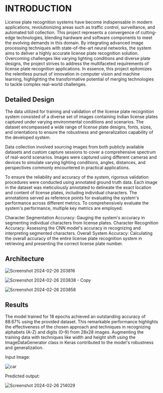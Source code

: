 
# INTRODUCTION


License plate recognition systems have become indispensable in modern applications, revolutionizing areas such as traffic control, surveillance, and automated toll collection. This project represents a convergence of cutting-edge technologies, blending hardware and software components to meet the evolving demands in this domain. By integrating advanced image processing techniques with state-of-the-art neural networks, the system aims to deliver a highly accurate license plate recognition solution. Overcoming challenges like varying lighting conditions and diverse plate designs, the project strives to address the multifaceted requirements of license plate recognition applications. In essence, this project epitomizes the relentless pursuit of innovation in computer vision and machine learning, highlighting the transformative potential of merging technologies to tackle complex real-world challenges.





## Detailed Design
The data utilized for training and validation of the license plate recognition system consisted of a diverse set of images containing Indian license plates captured under varying environmental conditions and scenarios. The dataset encompassed a wide range of license plate designs, fonts, sizes, and orientations to ensure the robustness and generalization capability of the developed system.

Data collection involved sourcing images from both publicly available datasets and custom capture sessions to cover a comprehensive spectrum of real-world scenarios. Images were captured using different cameras and devices to simulate varying lighting conditions, angles, distances, and perspectives commonly encountered in practical applications.

To ensure the reliability and accuracy of the system, rigorous validation procedures were conducted using annotated ground truth data. Each image in the dataset was meticulously annotated to delineate the exact location and content of license plates, including individual characters. The annotations served as reference points for evaluating the system's performance across different metrics. To comprehensively evaluate the system's performance, multiple key metrics are employed:

Character Segmentation Accuracy: Gauging the system's accuracy in segmenting individual characters from license plates.
Character Recognition Accuracy: Assessing the CNN model's accuracy in recognizing and interpreting segmented characters.
Overall System Accuracy: Calculating the overall accuracy of the entire license plate recognition system in retrieving and presenting the correct license plate number.

## Architecture


![Screenshot 2024-02-26 203816](https://github.com/Yashasvigm14/Licence_plate_recognition/assets/132649643/e8c869fa-bea8-473a-8256-61ac45db71a2)


![Screenshot 2024-02-26 203838 - Copy](https://github.com/Yashasvigm14/Licence_plate_recognition/assets/132649643/5f083dad-e294-4386-9eb2-5270e920efdb)


![Screenshot 2024-02-26 203858](https://github.com/Yashasvigm14/Licence_plate_recognition/assets/132649643/7f467458-722c-4d70-aa54-b10e2f584a7b)



## Results

The model trained for 18 epochs achieved an outstanding accuracy of 88.67% using the provided dataset. This remarkable performance highlights the effectiveness of the chosen approach and techniques in recognizing alphabets (A-Z) and digits (0–9) from 28x28 images. Augmenting the training data with techniques like width and height shift using the ImageDataGenerator class in Keras contributed to the model's robustness and generalization.

Input Image:

![car](https://github.com/Yashasvigm14/Licence_plate_recognition/assets/132649643/3cef05df-7f8c-4d69-adfe-3beb07f5e04e)

Predicted output:

![Screenshot 2024-02-26 214029](https://github.com/Yashasvigm14/Licence_plate_recognition/assets/132649643/8ad72cdf-4eb9-4b9c-8ea6-56d36c292cae)


